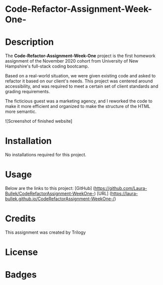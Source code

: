 # Code-Refactor-Assignment-Week-One-

# Description
The **Code-Refactor-Assignment-Week-One** project is the first homework assignment of the November 2020 cohort from University of New Hampshire's full-stack coding bootcamp. 

Based on a real-world situation, we were given existing code and asked to refactor it based on our client's needs. This project was centered around accessibility, and was required to meet a certain set of client standards and grading requirements.

The ficticious guest was a marketing agency, and I reworked the code to make it more efficient and organized to make the structure of the HTML more semantic.

![Screenshot of finished website] 
# Installation
No installations required for this project.
# Usage
Below are the links to this project:
[GitHub] (https://github.com/Laura-Bullek/CodeRefactorAssignment-WeekOne-)
[URL] (https://laura-bullek.github.io/CodeRefactorAssignment-WeekOne-/)
# Credits
This assignment was created by Trilogy 
# License
# Badges
